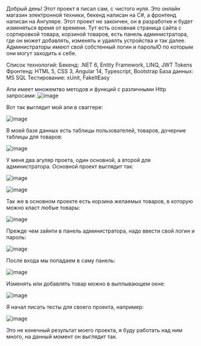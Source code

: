 Добрый день! Этот проект я писал сам, с чистого нуля. Это онлайн магазин электронной техники,
бекенд написан на С#, а фронтенд написан на Ангуляре. Этот проект не закончен, он в разработке и будет
изменяться время от времени. Тут есть основная страница сайта с сортировкой товара, корзиной товаров, 
есть панель администратора, где он может добавлять, изменять и удаялть устройства и так далее. 
Администраторы имеют свой собстенный логин и парольЮ по которым они могут заходить к себе.

Список технологий:
Бекенд: .NET 6, Entity Framework, LINQ, JWT Tokens
Фронтенд: HTML 5, CSS 3, Angular 14, Typescript, Bootstrap
База данных: MS SQL
Тестирование: xUnit, FakeItEasy

Апи имеет множемтво методов и функций с различными Http запросами:
![image](https://user-images.githubusercontent.com/105280702/202467180-b6c9357d-129d-47bb-80c4-f2a40bba740b.png)



Вот так выглядит мой апи в сваггере:

![image](https://user-images.githubusercontent.com/105280702/202464046-ec1a51ed-33c1-4116-83c3-dac919fc64aa.png)



В моей базе данных есть таблицы пользователей, товаров, дочерние таблицы для товаров:

![image](https://user-images.githubusercontent.com/105280702/202464869-573d11a9-b08d-40c8-a26e-b6a11c3740a4.png)




У меня два агуляр проета, один основной, а второй для администратора.
Основной проект выглядит так:

![image](https://user-images.githubusercontent.com/105280702/202465081-1d38aefb-e331-4c5d-b2e7-05f41382503f.png)

![image](https://user-images.githubusercontent.com/105280702/202465166-9a3f301a-d6c8-49ea-8a8c-5a45770e63a0.png)

Так же в основном проекте есть корзина желаемых товаров, в которую можно класт любые товары:

![image](https://user-images.githubusercontent.com/105280702/202465384-7313fbf7-5e00-4d86-aa65-623b3d05a074.png)



Прежде чем зайнти в панель администратора, надо ввести свой логин и пароль:

![image](https://user-images.githubusercontent.com/105280702/202465666-06ce22f8-8f58-4d6d-8293-4096c3857304.png)



После входа мы попадаем в саму панель:

![image](https://user-images.githubusercontent.com/105280702/202465892-a54b1167-446f-40b2-972b-6c6a5cde3bdc.png)



Изменять или добавлять товар можно в выплывающем окне:

![image](https://user-images.githubusercontent.com/105280702/202466110-4f692617-7e6d-447b-9fd2-fb4cd9c7d4ae.png)



Я начал писать тесты для своего проекта, например:

![image](https://user-images.githubusercontent.com/105280702/202466657-087cbab3-ba39-42fc-998a-1c995927e298.png)



Это не конечный результат моего проекта, я буду работать над ним много, на данный момент он выглядит так.
